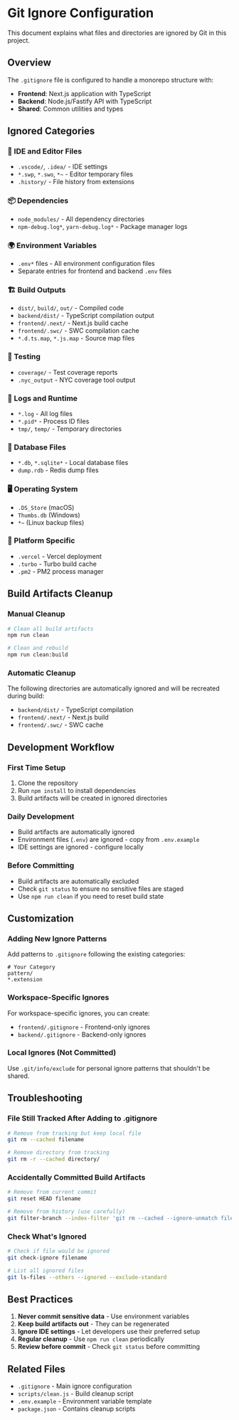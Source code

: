 # Git Ignore Configuration

This document explains what files and directories are ignored by Git in this project.

## Overview

The `.gitignore` file is configured to handle a monorepo structure with:

- **Frontend**: Next.js application with TypeScript
- **Backend**: Node.js/Fastify API with TypeScript
- **Shared**: Common utilities and types

## Ignored Categories

### 🔧 IDE and Editor Files

- `.vscode/`, `.idea/` - IDE settings
- `*.swp`, `*.swo`, `*~` - Editor temporary files
- `.history/` - File history from extensions

### 📦 Dependencies

- `node_modules/` - All dependency directories
- `npm-debug.log*`, `yarn-debug.log*` - Package manager logs

### 🌍 Environment Variables

- `.env*` files - All environment configuration files
- Separate entries for frontend and backend `.env` files

### 🏗️ Build Outputs

- `dist/`, `build/`, `out/` - Compiled code
- `backend/dist/` - TypeScript compilation output
- `frontend/.next/` - Next.js build cache
- `frontend/.swc/` - SWC compilation cache
- `*.d.ts.map`, `*.js.map` - Source map files

### 🧪 Testing

- `coverage/` - Test coverage reports
- `.nyc_output` - NYC coverage tool output

### 📝 Logs and Runtime

- `*.log` - All log files
- `*.pid*` - Process ID files
- `tmp/`, `temp/` - Temporary directories

### 💾 Database Files

- `*.db`, `*.sqlite*` - Local database files
- `dump.rdb` - Redis dump files

### 🖥️ Operating System

- `.DS_Store` (macOS)
- `Thumbs.db` (Windows)
- `*~` (Linux backup files)

### 📱 Platform Specific

- `.vercel` - Vercel deployment
- `.turbo` - Turbo build cache
- `.pm2` - PM2 process manager

## Build Artifacts Cleanup

### Manual Cleanup

```bash
# Clean all build artifacts
npm run clean

# Clean and rebuild
npm run clean:build
```

### Automatic Cleanup

The following directories are automatically ignored and will be recreated during build:

- `backend/dist/` - TypeScript compilation
- `frontend/.next/` - Next.js build
- `frontend/.swc/` - SWC cache

## Development Workflow

### First Time Setup

1. Clone the repository
2. Run `npm install` to install dependencies
3. Build artifacts will be created in ignored directories

### Daily Development

- Build artifacts are automatically ignored
- Environment files (`.env`) are ignored - copy from `.env.example`
- IDE settings are ignored - configure locally

### Before Committing

- Build artifacts are automatically excluded
- Check `git status` to ensure no sensitive files are staged
- Use `npm run clean` if you need to reset build state

## Customization

### Adding New Ignore Patterns

Add patterns to `.gitignore` following the existing categories:

```gitignore
# Your Category
pattern/
*.extension
```

### Workspace-Specific Ignores

For workspace-specific ignores, you can create:

- `frontend/.gitignore` - Frontend-only ignores
- `backend/.gitignore` - Backend-only ignores

### Local Ignores (Not Committed)

Use `.git/info/exclude` for personal ignore patterns that shouldn't be shared.

## Troubleshooting

### File Still Tracked After Adding to .gitignore

```bash
# Remove from tracking but keep local file
git rm --cached filename

# Remove directory from tracking
git rm -r --cached directory/
```

### Accidentally Committed Build Artifacts

```bash
# Remove from current commit
git reset HEAD filename

# Remove from history (use carefully)
git filter-branch --index-filter 'git rm --cached --ignore-unmatch filename'
```

### Check What's Ignored

```bash
# Check if file would be ignored
git check-ignore filename

# List all ignored files
git ls-files --others --ignored --exclude-standard
```

## Best Practices

1. **Never commit sensitive data** - Use environment variables
2. **Keep build artifacts out** - They can be regenerated
3. **Ignore IDE settings** - Let developers use their preferred setup
4. **Regular cleanup** - Use `npm run clean` periodically
5. **Review before commit** - Check `git status` before committing

## Related Files

- `.gitignore` - Main ignore configuration
- `scripts/clean.js` - Build cleanup script
- `.env.example` - Environment variable template
- `package.json` - Contains cleanup scripts
